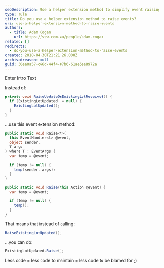 ```yaml
---
seoDescription: Use a helper extension method to simplify event raising and reduce code maintenance complexity.
type: rule
title: Do you use a helper extension method to raise events?
uri: use-a-helper-extension-method-to-raise-events
authors:
  - title: Adam Cogan
    url: https://ssw.com.au/people/adam-cogan
related: []
redirects:
  - do-you-use-a-helper-extension-method-to-raise-events
created: 2018-04-30T21:21:26.000Z
archivedreason: null
guid: 30ea0a57-c66d-44f4-87b6-61ae5ee8972a
---
```


Enter Intro Text

<!--endintro-->

Instead of:

```csharp
private void RaiseUpdateOnExistingLotReceived() {
  if (ExistingLotUpdated != null) {
    ExistingLotUpdated();
  }
}
```

...use this event extension method:

```csharp
public static void Raise<t>(
  this EventHandler<t> @event,
  object sender,
  T args
) where T : EventArgs {
  var temp = @event;

  if (temp != null) {
    temp(sender, args);
  }
}

public static void Raise(this Action @event) {
  var temp = @event;

  if (temp != null) {
    temp();
  }
}
```

That means that instead of calling:

```csharp
RaiseExistingLotUpdated();
```

...you can do:

```csharp
ExistingLotUpdated.Raise();
```

Less code = less code to maintain = less code to be blamed for ;)
